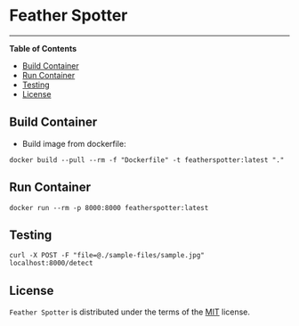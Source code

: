 # Feather Spotter

-----

**Table of Contents**

- [Build Container](#build-container)
- [Run Container](#run-container)
- [Testing](#testing)
- [License](#license)

## Build Container

- Build image from dockerfile:

```shell
docker build --pull --rm -f "Dockerfile" -t featherspotter:latest "."
```

## Run Container

```shell
docker run --rm -p 8000:8000 featherspotter:latest
```

## Testing

```shell
curl -X POST -F "file=@./sample-files/sample.jpg" localhost:8000/detect
```

## License

`Feather Spotter` is distributed under the terms of the [MIT](https://spdx.org/licenses/MIT.html) license.
